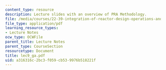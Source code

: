 ```yaml
---
content_type: resource
description: Lecture slides with an overview of PRA Methodology.
file: /media/courses/22-39-integration-of-reactor-design-operations-and-safety-fall-2006/a316316c2bc3f059cb539976b518221f_lec9_ga.pdf
file_type: application/pdf
learning_resource_types:
- Lecture Notes
ocw_type: OCWFile
parent_title: Lecture Notes
parent_type: CourseSection
resourcetype: Document
title: lec9_ga.pdf
uid: a316316c-2bc3-f059-cb53-9976b518221f
---
```

